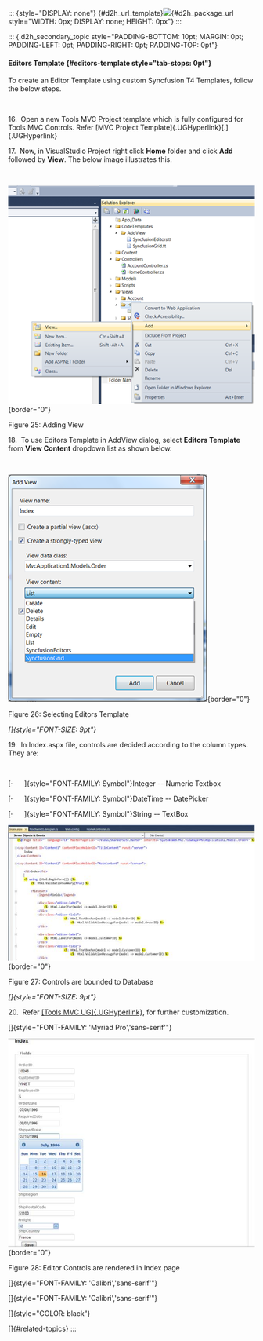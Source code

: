 ::: {style="DISPLAY: none"}
[](ms-xhelp:///?Id=d2h_url_template){#d2h_url_template}![](!package_url!){#d2h_package_url style="WIDTH: 0px; DISPLAY: none; HEIGHT: 0px"}
:::

::: {.d2h_secondary_topic style="PADDING-BOTTOM: 10pt; MARGIN: 0pt; PADDING-LEFT: 0pt; PADDING-RIGHT: 0pt; PADDING-TOP: 0pt"}
#### Editors Template {#editors-template style="tab-stops: 0pt"}

To create an Editor Template using custom Syncfusion T4 Templates, follow the below steps.

 

16.  Open a new Tools MVC Project template which is fully configured for Tools MVC Controls. Refer [MVC Project Template]{.UGHyperlink}[.]{.UGHyperlink}

17.  Now, in VisualStudio Project right click **Home** folder and click **Add** followed by **View**. The below image illustrates this.

 

![](ImagesExt/image56_30.png){border="0"}

Figure 25: Adding View

18.  To use Editors Template in AddView dialog, select **Editors Template** from **View Content** dropdown list as shown below.

 

![](ImagesExt/image56_31.png){border="0"}

Figure 26: Selecting Editors Template

*[]{style="FONT-SIZE: 9pt"}* 

19.  In Index.aspx file, controls are decided according to the column types. They are:

 

[·      ]{style="FONT-FAMILY: Symbol"}Integer -- Numeric Textbox

[·      ]{style="FONT-FAMILY: Symbol"}DateTime -- DatePicker

[·      ]{style="FONT-FAMILY: Symbol"}String -- TextBox

![](ImagesExt/image56_32.jpg){border="0"}

Figure 27: Controls are bounded to Database

*[]{style="FONT-SIZE: 9pt"}* 

20.  Refer [[Tools MVC UG]{.UGHyperlink}](http://help.syncfusion.com/ug_83/User%20Interface/ASP.NET%20MVC/Tools/index.htm), for further customization.

[]{style="FONT-FAMILY: 'Myriad Pro','sans-serif'"} 

![](ImagesExt/image56_33.jpg){border="0"}

Figure 28: Editor Controls are rendered in Index page

[]{style="FONT-FAMILY: 'Calibri','sans-serif'"} 

[]{style="FONT-FAMILY: 'Calibri','sans-serif'"} 

[]{style="COLOR: black"} 

[]{#related-topics}
:::
